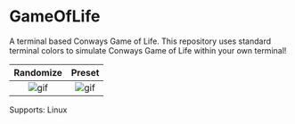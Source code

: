 # GameOfLife
A terminal based Conways Game of Life. This repository uses standard terminal colors to simulate Conways Game of Life within your own terminal!

 Randomize | Preset
:-----------:|:--------------:
![gif](http://i.imgur.com/EVTiWKN.gif) | ![gif](http://i.imgur.com/Wyhf1x7.gif)

Supports: Linux
